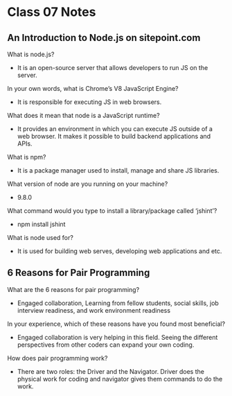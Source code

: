 # Class 07 Notes

## An Introduction to Node.js on sitepoint.com

What is node.js?

- It is an open-source server that allows developers to run JS on the server.

In your own words, what is Chrome’s V8 JavaScript Engine?

- It is responsible for executing JS in web browsers.

What does it mean that node is a JavaScript runtime?

- It provides an environment in which you can execute JS outside of a web browser. It makes it possible to build backend applications and APIs.

What is npm?

- It is a package manager used to install, manage and share JS libraries.

What version of node are you running on your machine?

- 9.8.0

What command would you type to install a library/package called ‘jshint’?

- npm install jshint

What is node used for?

- It is used for building web serves, developing web applications and etc.

## 6 Reasons for Pair Programming

What are the 6 reasons for pair programming?

- Engaged collaboration, Learning from fellow students, social skills, job interview readiness, and work environment readiness

In your experience, which of these reasons have you found most beneficial?

- Engaged collaboration is very helping in this field. Seeing the different perspectives from other coders can expand your own coding.

How does pair programming work?

- There are two roles: the Driver and the Navigator. Driver does the physical work for coding and navigator gives them commands to do the work.

